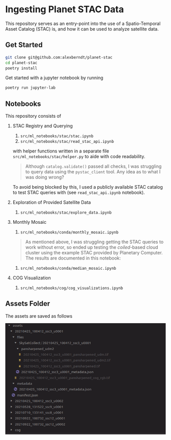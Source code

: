 # Ingesting Planet STAC Data

This repository serves as an entry-point into the use of a Spatio-Temporal Asset Catalog (STAC) is, and how it can be used to analyze satellite data.

## Get Started

```bash
git clone git@github.com:alexberndt/planet-stac
cd planet-stac
poetry install
```

Get started with a jupyter notebook by running

```bash
poetry run jupyter-lab
```

## Notebooks

This repository consists of

1. STAC Registry and Querying
   
   1. `src/ml_notebooks/stac/stac.ipynb`
   2. `src/ml_notebooks/stac/read_stac_api.ipynb`

   with helper functions written in a separate file `src/ml_notebooks/stac/helper.py` to aide with code readability.

   > Although `catalog.validate()` passed all checks, I was struggling to query data using the `pystac_client` tool. Any idea as to what I was doing wrong?

   To avoid being blocked by this, I used a publicly available STAC catalog to test STAC queries with (see `read_stac_api.ipynb` notebook).

2. Exploration of Provided Satellite Data

   1. `src/ml_notebooks/stac/explore_data.ipynb`

3. Monthly Mosaic

   1. `src/ml_notebooks/conda/monthly_mosaic.ipynb`

   > As mentioned above, I was struggling getting the STAC queries to work without error, so ended up testing the _coiled_-based cloud cluster using the example STAC provided by Planetary Computer. The results are documented in this notebook:

   1. `src/ml_notebooks/conda/median_mosaic.ipynb`
   
4. COG Visualization

   1. `src/ml_notebooks/cog/cog_visualizations.ipynb`

## Assets Folder

The assets are saved as follows

![file structure diagram](.github/markdown/assets.png "File Structure")
